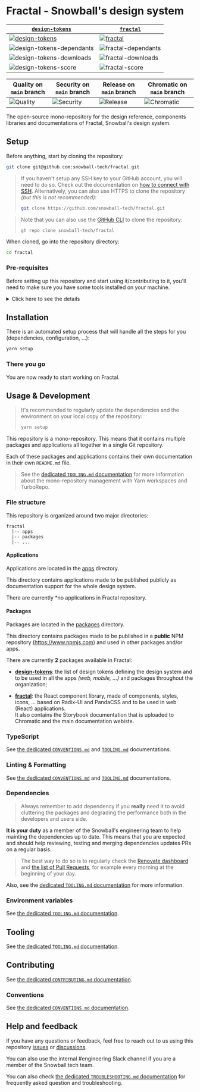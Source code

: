 # Fractal - Snowball's design system

<!-- prettier-ignore-start -->
| [`design-tokens`](./packages/design-tokens) | [`fractal`](./packages/fractal) |
| - | - |
| [![design-tokens](https://img.shields.io/npm/v/@snowball-tech/design-tokens)](https://www.npmjs.com/package/@snowball-tech/design-tokens) | [![fractal](https://img.shields.io/npm/v/@snowball-tech/fractal)](https://www.npmjs.com/package/@snowball-tech/fractal) |
| ![design-tokens-dependants](https://img.shields.io/librariesio/dependents/npm/@snowball-tech/design-tokens) | ![fractal-dependants](https://img.shields.io/librariesio/dependents/npm/@snowball-tech/fractal) |
| ![design-tokens-downloads](https://img.shields.io/npm/dt/@snowball-tech/design-tokens) | ![fractal-downloads](https://img.shields.io/npm/dt/@snowball-tech/fractal) |
| ![design-tokens-score](https://img.shields.io/npms-io/final-score/@snowball-tech/design-tokens) | ![fractal-score](https://img.shields.io/npms-io/final-score/@snowball-tech/fractal) |

| Quality on `main` branch | Security on `main` branch | Release on `main` branch | Chromatic on `main` branch |
| - | - | - | - |
| ![Quality](https://github.com/snowball-tech/fractal/actions/workflows/quality.yml/badge.svg?branch=main&event=push) | ![Security](https://github.com/snowball-tech/fractal/actions/workflows/security.yml/badge.svg?branch=main&event=push) | ![Release](https://github.com/snowball-tech/fractal/actions/workflows/release.yml/badge.svg?branch=main&event=push) | ![Chromatic](https://github.com/snowball-tech/fractal/actions/workflows/storybook.yml/badge.svg?branch=main&event=push) |
<!-- prettier-ignore-end -->

The open-source mono-repository for the design reference, components libraries
and documentations of Fractal, Snowball's design system.

## Setup

Before anything, start by cloning the repository:

```bash
git clone git@github.com:snowball-tech/fractal.git
```

> If you haven't setup any SSH key to your GitHub account, you will need to do
> so. Check out the documentation on
> [how to connect with SSH](https://docs.github.com/en/authentication/connecting-to-github-with-ssh).
> Alternatively, you can also use HTTPS to clone the repository _(but this is
> not recommended)_:
>
> ```bash
> git clone https://github.com/snowball-tech/fractal.git
> ```

> Note that you can also use the [GitHub CLI](https://cli.github.com/) to clone
> the repository:
>
> ```bash
> gh repo clone snowball-tech/fractal
> ```

When cloned, go into the repository directory:

```bash
cd fractal
```

### Pre-requisites

Before setting up this repository and start using it/contributing to it, you'll
need to make sure you have some tools installed on your machine.

<details>
  <summary>Click here to see the details</summary>

### **MacOS only**

<details>
<summary>Click for more information</summary>

If you are on MacOS, you will need some extra things to make the steps below
easier.

1. **Homebrew**

First of all, you will need [HomeBrew](https://brew.sh/):

```bash
/bin/bash -c "$(curl -fsSL https://raw.githubusercontent.com/Homebrew/install/HEAD/install.sh)"
```

> You can always check the [official documentation](https://brew.sh) if you have
> any question or issue

4. **Shell**

You are probably using Zsh as your default shell.

Some steps below are updating the `.zshrc` file in your home directory.
So we have to make sure this file exists:

```bash
touch ~/.zshrc
```

If you are using Bash as your default shell, run:

```bash
touch ~/.bash_profile
```

> These commands may give you an error if the files already existed.
> You can ignore it.

</details>

### **NodeJS**

To be able to work with this repository, you will have to have a working version
of NodeJS.

You can simply install the latest version of the 18.x LTS branch.

To do so, it's recommended to use a Node Version Manager like
[NVM](https://github.com/nvm-sh/nvm) or [N](https://github.com/tj/n)

#### **NVM**

```bash
curl -o- https://raw.githubusercontent.com/nvm-sh/nvm/v0.39.3/install.sh | bash
```

> Note that you may check on the
> [official installation documentation](https://github.com/nvm-sh/nvm#install--update-script)
> if a newer version is available.

> You can always check the
> [official documentation](https://github.com/nvm-sh/nvm#node-version-manager---)
> if you have any question or issue

Then restart your terminal _(on MacOS you have to completely quit the Terminal
application before restarting it)_.

Then you can make NVM automatically select the appropriate NodeJS version for
the repository:

```bash
nvm use
```

#### **N**

```bash
curl -L https://bit.ly/n-install | bash
```

Then restart your terminal _(on MacOS you have to completely quit the Terminal
application before restarting it)_.

> Alternatively, on MacOS you can also run:
>
> ```bash
> brew install n
> ```
>
> And then restart your terminal by completely quitting the Terminal application
> and restarting it.

> You can always check the
> [official installation documentation](https://github.com/mklement0/n-install#n-install-mdash-introduction)
> and the [official documentation](https://github.com/tj/n#n--interactively-manage-your-nodejs-versions)
> if you have any question or issue

Then you can make N automatically select the appropriate NodeJS version for
the repository:

```bash
n auto
```

### **Yarn**

This mono-repository is base on Yarn Workspaces.
So you'll have to have [Yarn](https://yarnpkg.com/) on its 3.x.x version.

When having NodeJS installed, simply run:

```bash
corepack enable
corepack prepare yarn@stable --activate
```

> You can always check the
> [official installation documentation](https://yarnpkg.com/getting-started/install)
> if you have any question or issue

Then make sure you have the latest 3.x.x version installed:

```bash
yarn --version
```

This should output a 3.x.x version _(e.g. "3.6.3")_.

</details>

## Installation

There is an automated setup process that will handle all the steps for you
(dependencies, configuration, ...):

```bash
yarn setup
```

### There you go

You are now ready to start working on Fractal.

## Usage & Development

> It's recommended to regularly update the dependencies and the environment on
> your local copy of the repository:
>
> ```bash
> yarn setup
> ```

This repository is a mono-repository. This means that it contains multiple
packages and applications all together in a single Git repository.

Each of these packages and applications contains their own documentation in
their own `README.md` file.

> See the [dedicated `TOOLING.md` documentation](./docs/TOOLING.md) for more
> information about the mono-repository management with Yarn workspaces and
> TurboRepo.

### File structure

This repository is organized around two major directories:

```text
fractal
  |-- apps
  |-- packages
  |-- ...
```

#### Applications

Applications are located in the [apps](./apps) directory.

This directory contains applications made to be published publicly as
documentation support for the whole design system.

There are currently \*no applications in Fractal repository.

#### Packages

Packages are located in the [packages](./packages) directory.

This directory contains packages made to be published in a **public** NPM
repository (<https://www.npmjs.com>) and used in other packages and/or apps.

There are currently **2** packages available in Fractal:

- **[design-tokens](./packages/design-tokens)**: the list of design tokens
  defining the design system and to be used in all the apps _(web, mobile, ...)_
  and packages throughout the organization;

- **[fractal](./packages/fractal)**: the React component library, made of
  components, styles, icons, ... based on Radix-UI and PandaCSS and to be used
  in web (React) applications.  
  It also contains the Storybook documentation that is uploaded to Chromatic and
  the main documentation webiste.

### TypeScript

See [the dedicated `CONVENTIONS.md`](./docs/CONVENTIONS.md) and
[`TOOLING.md`](./docs/TOOLING.md) documentations.

### Linting & Formatting

See [the dedicated `CONVENTIONS.md`](./docs/CONVENTIONS.md) and
[`TOOLING.md`](./docs/TOOLING.md) documentations.

### Dependencies

> Always remember to add dependency if you **really** need it to avoid
> cluttering the packages and degrading the performance both in the developers
> and users side.

**It is your duty** as a member of the Snowball's engineering team to help
mainting the dependencies up to date. This means that you are expected and
should help reviewing, testing and merging dependencies updates PRs on a regular
basis.

> The best way to do so is to regularly check the
> [Renovate dashboard](https://github.com/snowball-tech/fractal/issues/1) and
> [the list of Pull Requests](https://github.com/snowball-tech/fractal/pulls?q=is%3Apr+is%3Aopen+sort%3Aupdated-desc+label%3Adev-deps%2Cdeps),
> for example every morning at the beginning of your day.

Also, see the [dedicated `TOOLING.md` documentation](./docs/TOOLING.md) for more
information.

### Environment variables

See [the dedicated `TOOLING.md` documentation](./docs/TOOLING.md).

## Tooling

See [the dedicated `TOOLING.md` documentation](./docs/TOOLING.md).

## Contributing

See [the dedicated `CONTRIBUTING.md` documentation](./CONTRIBUTING.md).

### Conventions

See [the dedicated `CONVENTIONS.md` documentation](./docs/CONVENTIONS.md).

## Help and feedback

If you have any questions or feedback, feel free to reach out to us using this
repository [issues](https://github.com/snowball-tech/fractal/issues) or [discussions](https://github.com/snowball-tech/fractal/discussions).

You can also use the internal #engineering Slack channel if you are a member of
the Snowball tech team.

You can also check
[the dedicated `TROUBLESHOOTING.md` documentation](./docs/TROUBLESHOOTING.md)
for frequently asked question and troubleshooting.
